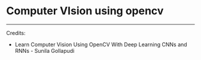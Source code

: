 # Computer VIsion using opencv
---

Credits:
- Learn Computer Vision Using OpenCV With Deep Learning CNNs and RNNs - Sunila Gollapudi

